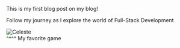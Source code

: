 This is my first blog post on my blog!

Follow my journey as I explore the world of Full-Stack Development

<img src="/blog/images/celeste.webp" alt="Celeste">
<br>
^^^^
My favorite game 